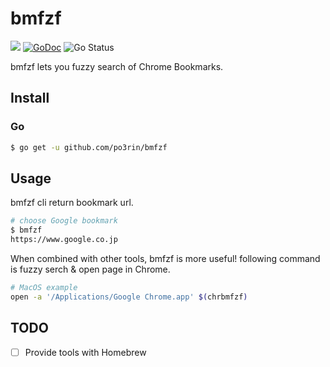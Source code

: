# bmfzf

<img src="https://img.shields.io/badge/go-v1.14-blue.svg"/> [![GoDoc](https://godoc.org/github.com/po3rin/bmfzf?status.svg)](https://godoc.org/github.com/po3rin/bmfzf) ![Go Status](https://github.com/po3rin/bmfzf/workflows/Go%20Status/badge.svg)

bmfzf lets you fuzzy search of Chrome Bookmarks.

## Install

### Go

```bash
$ go get -u github.com/po3rin/bmfzf
```

## Usage

bmfzf cli return bookmark url.

```bash
# choose Google bookmark
$ bmfzf
https://www.google.co.jp
```

When combined with other tools, bmfzf is more useful! following command is fuzzy serch & open page in Chrome.

```bash
# MacOS example
open -a '/Applications/Google Chrome.app' $(chrbmfzf)
```

## TODO

- [ ] Provide tools with Homebrew

